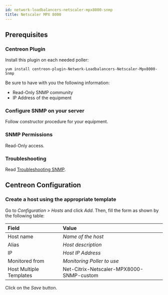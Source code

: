```yaml
---
id: network-loadbalancers-netscaler-mpx8000-snmp
title: Netscaler MPX 8000
---
```


## Prerequisites

### Centreon Plugin

Install this plugin on each needed poller:

``` shell
yum install centreon-plugin-Network-Loadbalancers-Netscaler-Mpx8000-Snmp
```

Be sure to have with you the following information:

  - Read-Only SNMP community
  - IP Address of the equipment

### Configure SNMP on your server

Follow constructor procedure for your equipment.

### SNMP Permissions

Read-Only access.

### Troubleshooting

Read [Troubleshooting
SNMP](../tutorials/troubleshooting-plugins.md/#troubleshooting-snmp).

## Centreon Configuration

### Create a host using the appropriate template

Go to *Configuration \> Hosts* and click *Add*. Then, fill the form as shown by
the following table:

| Field                                | Value                                    |
| :----------------------------------- | :--------------------------------------- |
| Host name                            | *Name of the host*                       |
| Alias                                | *Host description*                       |
| IP                                   | *Host IP Address*                        |
| Monitored from                       | *Monitoring Poller to use*               |
| Host Multiple Templates              | Net-Citrix-Netscaler-MPX8000-SNMP-custom |

Click on the *Save* button.
